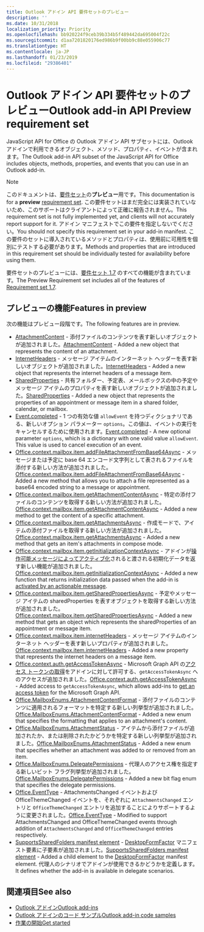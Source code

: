 ```yaml
---
title: Outlook アドイン API 要件セットのプレビュー
description: ''
ms.date: 10/31/2018
localization_priority: Priority
ms.openlocfilehash: bb920224f9ceb39b334b5f489442da695004f22c
ms.sourcegitcommit: d1aa7201820176ed986b9f00bb9c88e055906c77
ms.translationtype: HT
ms.contentlocale: ja-JP
ms.lasthandoff: 01/23/2019
ms.locfileid: "29386401"
---
```

# <a name="outlook-add-in-api-preview-requirement-set"></a><span data-ttu-id="b9cdd-102">Outlook アドイン API 要件セットのプレビュー</span><span class="sxs-lookup"><span data-stu-id="b9cdd-102">Outlook add-in API Preview requirement set</span></span>

<span data-ttu-id="b9cdd-103">JavaScript API for Office の Outlook アドイン API サブセットには、Outlook アドインで利用できるオブジェクト、メソッド、プロパティ、イベントが含まれます。</span><span class="sxs-lookup"><span data-stu-id="b9cdd-103">The Outlook add-in API subset of the JavaScript API for Office includes objects, methods, properties, and events that you can use in an Outlook add-in.</span></span>

> [!NOTE]
> <span data-ttu-id="b9cdd-104">このドキュメントは、[要件セット](/office/dev/add-ins/reference/requirement-sets/outlook-api-requirement-sets)の**プレビュー**用です。</span><span class="sxs-lookup"><span data-stu-id="b9cdd-104">This documentation is for a **preview** [requirement set](/office/dev/add-ins/reference/requirement-sets/outlook-api-requirement-sets).</span></span> <span data-ttu-id="b9cdd-105">この要件セットはまだ完全には実装されていないため、このサポートはクライアントによって正確に報告されません。</span><span class="sxs-lookup"><span data-stu-id="b9cdd-105">This requirement set is not fully implemented yet, and clients will not accurately report support for it.</span></span> <span data-ttu-id="b9cdd-106">アドイン マニフェストでこの要件を指定しないでください。</span><span class="sxs-lookup"><span data-stu-id="b9cdd-106">You should not specify this requirement set in your add-in manifest.</span></span> <span data-ttu-id="b9cdd-107">この要件のセットに導入されているメソッドとプロパティは、使用前に可用性を個別にテストする必要があります。</span><span class="sxs-lookup"><span data-stu-id="b9cdd-107">Methods and properties that are introduced in this requirement set should be individually tested for availability before using them.</span></span>

<span data-ttu-id="b9cdd-108">要件セットのプレビューには、[要件セット 1.7](../requirement-set-1.7/outlook-requirement-set-1.7.md) のすべての機能が含まれています。</span><span class="sxs-lookup"><span data-stu-id="b9cdd-108">The Preview Requirement set includes all of the features of [Requirement set 1.7](../requirement-set-1.7/outlook-requirement-set-1.7.md).</span></span>

## <a name="features-in-preview"></a><span data-ttu-id="b9cdd-109">プレビューの機能</span><span class="sxs-lookup"><span data-stu-id="b9cdd-109">Features in preview</span></span>

<span data-ttu-id="b9cdd-110">次の機能はプレビュー段階です。</span><span class="sxs-lookup"><span data-stu-id="b9cdd-110">The following features are in preview.</span></span>

- <span data-ttu-id="b9cdd-111">[AttachmentContent](/javascript/api/outlook/office.attachmentcontent) - 添付ファイルのコンテンツを表す新しいオブジェクトが追加されました。</span><span class="sxs-lookup"><span data-stu-id="b9cdd-111">[AttachmentContent](/javascript/api/outlook/office.attachmentcontent) - Added a new object that represents the content of an attachment.</span></span>
- <span data-ttu-id="b9cdd-112">[InternetHeaders](/javascript/api/outlook/office.internetheaders) - メッセージ アイテムのインターネット ヘッダーを表す新しいオブジェクトが追加されました。</span><span class="sxs-lookup"><span data-stu-id="b9cdd-112">[InternetHeaders](/javascript/api/outlook/office.internetheaders) - Added a new object that represents the internet headers of a message item.</span></span>
- <span data-ttu-id="b9cdd-113">[SharedProperties](/javascript/api/outlook/office.sharedproperties) - 共有フォルダー、予定表、メールボックスの中の予定やメッセージ アイテムのプロパティを表す新しいオブジェクトが追加されました。</span><span class="sxs-lookup"><span data-stu-id="b9cdd-113">[SharedProperties](/javascript/api/outlook/office.sharedproperties) - Added a new object that represents the properties of an appointment or message item in a shared folder, calendar, or mailbox.</span></span>
- <span data-ttu-id="b9cdd-p102">[Event.completed](/javascript/api/office/office.addincommands.event#completed-options-) - 1 つの有効な値 `allowEvent` を持つディクショナリである、新しいオプション パラメーター `options`。この値は、イベントの実行をキャンセルするために使用されます。</span><span class="sxs-lookup"><span data-stu-id="b9cdd-p102">[Event.completed](/javascript/api/office/office.addincommands.event#completed-options-) - A new optional parameter `options`, which is a dictionary with one valid value `allowEvent`. This value is used to cancel execution of an event.</span></span>
- <span data-ttu-id="b9cdd-116">[Office.context.mailbox.item.addFileAttachmentFromBase64Async](office.context.mailbox.item.md#addfileattachmentfrombase64asyncbase64file-attachmentname-options-callback) - メッセージまたは予定に base 64 エンコード文字列として表されるファイルを添付する新しい方法が追加されました。</span><span class="sxs-lookup"><span data-stu-id="b9cdd-116">[Office.context.mailbox.item.addFileAttachmentFromBase64Async](office.context.mailbox.item.md#addfileattachmentfrombase64asyncbase64file-attachmentname-options-callback) - Added a new method that allows you to attach a file represented as a base64 encoded string to a message or appointment.</span></span>
- <span data-ttu-id="b9cdd-117">[Office.context.mailbox.item.getAttachmentContentAsync](office.context.mailbox.item.md#getattachmentcontentasyncattachmentid-options-callback--attachmentcontentjavascriptapioutlookofficeattachmentcontent) - 特定の添付ファイルのコンテンツを取得する新しい方法が追加されました。</span><span class="sxs-lookup"><span data-stu-id="b9cdd-117">[Office.context.mailbox.item.getAttachmentContentAsync](office.context.mailbox.item.md#getattachmentcontentasyncattachmentid-options-callback--attachmentcontentjavascriptapioutlookofficeattachmentcontent) - Added a new method to get the content of a specific attachment.</span></span>
- <span data-ttu-id="b9cdd-118">[Office.context.mailbox.item.getAttachmentsAsync](office.context.mailbox.item.md#getattachmentsasyncoptions-callback--arrayattachmentdetailsjavascriptapioutlookofficeattachmentdetails) - 作成モードで、アイテムの添付ファイルを取得する新しい方法が追加されました。</span><span class="sxs-lookup"><span data-stu-id="b9cdd-118">[Office.context.mailbox.item.getAttachmentsAsync](office.context.mailbox.item.md#getattachmentsasyncoptions-callback--arrayattachmentdetailsjavascriptapioutlookofficeattachmentdetails) - Added a new method that gets an item's attachments in compose mode.</span></span>
- <span data-ttu-id="b9cdd-119">[Office.context.mailbox.item.getInitializationContextAsync](office.context.mailbox.item.md#getinitializationcontextasyncoptions-callback) - アドインが[操作可能メッセージによってアクティブ化](https://docs.microsoft.com/outlook/actionable-messages/invoke-add-in-from-actionable-message)されると渡される初期化データを返す新しい機能が追加されました。</span><span class="sxs-lookup"><span data-stu-id="b9cdd-119">[Office.context.mailbox.item.getInitializationContextAsync](office.context.mailbox.item.md#getinitializationcontextasyncoptions-callback) - Added a new function that returns initialization data passed when the add-in is [activated by an actionable message](https://docs.microsoft.com/outlook/actionable-messages/invoke-add-in-from-actionable-message).</span></span>
- <span data-ttu-id="b9cdd-120">[Office.context.mailbox.item.getSharedPropertiesAsync](office.context.mailbox.item.md#getsharedpropertiesasyncoptions-callback) - 予定やメッセージ アイテムの sharedProperties を表すオブジェクトを取得する新しい方法が追加されました。</span><span class="sxs-lookup"><span data-stu-id="b9cdd-120">[Office.context.mailbox.item.getSharedPropertiesAsync](office.context.mailbox.item.md#getsharedpropertiesasyncoptions-callback) - Added a new method that gets an object which represents the sharedProperties of an appointment or message item.</span></span>
- <span data-ttu-id="b9cdd-121">[Office.context.mailbox.item.internetHeaders](office.context.mailbox.item.md#internetheaders-internetheadersjavascriptapioutlookofficeinternetheaders) - メッセージ アイテムのインターネット ヘッダーを表す新しいプロパティが追加されました。</span><span class="sxs-lookup"><span data-stu-id="b9cdd-121">[Office.context.mailbox.item.internetHeaders](office.context.mailbox.item.md#internetheaders-internetheadersjavascriptapioutlookofficeinternetheaders) - Added a new property that represents the internet headers on a message item.</span></span>
- <span data-ttu-id="b9cdd-122">[Office.context.auth.getAccessTokenAsync](https://docs.microsoft.com/office/dev/add-ins/develop/sso-in-office-add-ins#sso-api-reference) - Microsoft Graph API の[アクセス トークンの取得](https://docs.microsoft.com/outlook/add-ins/authenticate-a-user-with-an-sso-token)をアドインに対して許可する、`getAccessTokenAsync` へのアクセスが追加されました。</span><span class="sxs-lookup"><span data-stu-id="b9cdd-122">[Office.context.auth.getAccessTokenAsync](https://docs.microsoft.com/office/dev/add-ins/develop/sso-in-office-add-ins#sso-api-reference) - Added access to `getAccessTokenAsync`, which allows add-ins to [get an access token](https://docs.microsoft.com/outlook/add-ins/authenticate-a-user-with-an-sso-token) for the Microsoft Graph API.</span></span>
- <span data-ttu-id="b9cdd-123">[Office.MailboxEnums.AttachmentContentFormat](/javascript/api/outlook/office.mailboxenums.attachmentcontentformat) - 添付ファイルのコンテンツに適用されるフォーマットを特定する新しい列挙型が追加されました。</span><span class="sxs-lookup"><span data-stu-id="b9cdd-123">[Office.MailboxEnums.AttachmentContentFormat](/javascript/api/outlook/office.mailboxenums.attachmentcontentformat) - Added a new enum that specifies the formatting that applies to an attachment's content.</span></span>
- <span data-ttu-id="b9cdd-124">[Office.MailboxEnums.AttachmentStatus](/javascript/api/outlook/office.mailboxenums.attachmentstatus) - アイテムから添付ファイルが追加されたか、または削除されたかどうかを特定する新しい列挙型が追加されました。</span><span class="sxs-lookup"><span data-stu-id="b9cdd-124">[Office.MailboxEnums.AttachmentStatus](/javascript/api/outlook/office.mailboxenums.attachmentstatus) - Added a new enum that specifies whether an attachment was added to or removed from an item.</span></span>
- <span data-ttu-id="b9cdd-125">[Office.MailboxEnums.DelegatePermissions](/javascript/api/outlook/office.mailboxenums.delegatepermissions) - 代理人のアクセス権を指定する新しいビット フラグ列挙型が追加されました。</span><span class="sxs-lookup"><span data-stu-id="b9cdd-125">[Office.MailboxEnums.DelegatePermissions](/javascript/api/outlook/office.mailboxenums.delegatepermissions) - Added a new bit flag enum that specifies the delegate permissions.</span></span>
- <span data-ttu-id="b9cdd-126">[Office.EventType](/javascript/api/office/office.eventtype) - AttachmentsChanged イベントおよび OfficeThemeChanged イベントを、それぞれに `AttachmentsChanged` エントリと `OfficeThemeChanged` エントリを追加することによりサポートするように変更されました。</span><span class="sxs-lookup"><span data-stu-id="b9cdd-126">[Office.EventType](/javascript/api/office/office.eventtype) - Modified to support AttachmentsChanged and OfficeThemeChanged events through addition of `AttachmentsChanged` and `OfficeThemeChanged` entries respectively.</span></span>
- <span data-ttu-id="b9cdd-127">[SupportsSharedFolders manifest element](../../manifest/supportssharedfolders.md) - [DesktopFormFactor](../../manifest/desktopformfactor.md) マニフェスト要素に子要素が追加されました。</span><span class="sxs-lookup"><span data-stu-id="b9cdd-127">[SupportsSharedFolders manifest element](../../manifest/supportssharedfolders.md) - Added a child element to the [DesktopFormFactor](../../manifest/desktopformfactor.md) manifest element.</span></span> <span data-ttu-id="b9cdd-128">代理人のシナリオでアドインが使用できるかどうかを定義します。</span><span class="sxs-lookup"><span data-stu-id="b9cdd-128">It defines whether the add-in is available in delegate scenarios.</span></span>

## <a name="see-also"></a><span data-ttu-id="b9cdd-129">関連項目</span><span class="sxs-lookup"><span data-stu-id="b9cdd-129">See also</span></span>

- [<span data-ttu-id="b9cdd-130">Outlook アドイン</span><span class="sxs-lookup"><span data-stu-id="b9cdd-130">Outlook add-ins</span></span>](https://docs.microsoft.com/outlook/add-ins/)
- [<span data-ttu-id="b9cdd-131">Outlook アドインのコード サンプル</span><span class="sxs-lookup"><span data-stu-id="b9cdd-131">Outlook add-in code samples</span></span>](https://developer.microsoft.com/outlook/gallery/?filterBy=Outlook,Samples,Add-ins)
- [<span data-ttu-id="b9cdd-132">作業の開始</span><span class="sxs-lookup"><span data-stu-id="b9cdd-132">Get started</span></span>](https://docs.microsoft.com/outlook/add-ins/quick-start)
